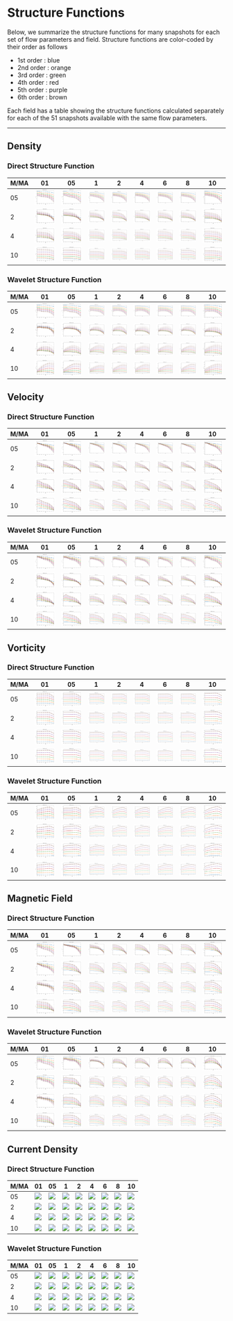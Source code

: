 # Structure Functions

Below, we summarize the structure functions for many snapshots for each set of flow parameters and field.
Structure functions are color-coded by their order as follows

  * 1st order : blue
  * 2nd order : orange
  * 3rd order : green
  * 4th order : red
  * 5th order : purple
  * 6th order : brown

Each field has a table showing the structure functions calculated separately for each of the 51 snapshots available with the same flow parameters.

---

## Density

### Direct Structure Function

|M/MA| 01 | 05 | 1 | 2 | 4 | 6 | 8 | 10 |
|----|----|----|---|---|---|---|---|----|
| 05 |<img src="M05MA01/w4t-plot-structure-function-mom_M05MA01_dens_dsf.png">|<img src="M05MA05/w4t-plot-structure-function-mom_M05MA05_dens_dsf.png">|<img src="M05MA1/w4t-plot-structure-function-mom_M05MA1_dens_dsf.png">|<img src="M05MA2/w4t-plot-structure-function-mom_M05MA2_dens_dsf.png">|<img src="M05MA4/w4t-plot-structure-function-mom_M05MA4_dens_dsf.png">|<img src="M05MA6/w4t-plot-structure-function-mom_M05MA6_dens_dsf.png">|<img src="M05MA8/w4t-plot-structure-function-mom_M05MA8_dens_dsf.png">|<img src="M05MA10/w4t-plot-structure-function-mom_M05MA10_dens_dsf.png">|
| 2  |<img src="M2MA01/w4t-plot-structure-function-mom_M2MA01_dens_dsf.png">|<img src="M2MA05/w4t-plot-structure-function-mom_M2MA05_dens_dsf.png">|<img src="M2MA1/w4t-plot-structure-function-mom_M2MA1_dens_dsf.png">|<img src="M2MA2/w4t-plot-structure-function-mom_M2MA2_dens_dsf.png">|<img src="M2MA4/w4t-plot-structure-function-mom_M2MA4_dens_dsf.png">|<img src="M2MA6/w4t-plot-structure-function-mom_M2MA6_dens_dsf.png">|<img src="M2MA8/w4t-plot-structure-function-mom_M2MA8_dens_dsf.png">|<img src="M2MA10/w4t-plot-structure-function-mom_M2MA10_dens_dsf.png">|
| 4  |<img src="M4MA01/w4t-plot-structure-function-mom_M4MA01_dens_dsf.png">|<img src="M4MA05/w4t-plot-structure-function-mom_M4MA05_dens_dsf.png">|<img src="M4MA1/w4t-plot-structure-function-mom_M4MA1_dens_dsf.png">|<img src="M4MA2/w4t-plot-structure-function-mom_M4MA2_dens_dsf.png">|<img src="M4MA4/w4t-plot-structure-function-mom_M4MA4_dens_dsf.png">|<img src="M4MA6/w4t-plot-structure-function-mom_M4MA6_dens_dsf.png">|<img src="M4MA8/w4t-plot-structure-function-mom_M4MA8_dens_dsf.png">|<img src="M4MA10/w4t-plot-structure-function-mom_M4MA10_dens_dsf.png">|
| 10 |<img src="M10MA01/w4t-plot-structure-function-mom_M10MA01_dens_dsf.png">|<img src="M10MA05/w4t-plot-structure-function-mom_M10MA05_dens_dsf.png">|<img src="M10MA1/w4t-plot-structure-function-mom_M10MA1_dens_dsf.png">|<img src="M10MA2/w4t-plot-structure-function-mom_M10MA2_dens_dsf.png">|<img src="M10MA4/w4t-plot-structure-function-mom_M10MA4_dens_dsf.png">|<img src="M10MA6/w4t-plot-structure-function-mom_M10MA6_dens_dsf.png">|<img src="M10MA8/w4t-plot-structure-function-mom_M10MA8_dens_dsf.png">|<img src="M10MA10/w4t-plot-structure-function-mom_M10MA10_dens_dsf.png">|

### Wavelet Structure Function

|M/MA| 01 | 05 | 1 | 2 | 4 | 6 | 8 | 10 |
|----|----|----|---|---|---|---|---|----|
| 05 |<img src="M05MA01/w4t-plot-structure-function-mom_M05MA01_dens_wsf.png">|<img src="M05MA05/w4t-plot-structure-function-mom_M05MA05_dens_wsf.png">|<img src="M05MA1/w4t-plot-structure-function-mom_M05MA1_dens_wsf.png">|<img src="M05MA2/w4t-plot-structure-function-mom_M05MA2_dens_wsf.png">|<img src="M05MA4/w4t-plot-structure-function-mom_M05MA4_dens_wsf.png">|<img src="M05MA6/w4t-plot-structure-function-mom_M05MA6_dens_wsf.png">|<img src="M05MA8/w4t-plot-structure-function-mom_M05MA8_dens_wsf.png">|<img src="M05MA10/w4t-plot-structure-function-mom_M05MA10_dens_wsf.png">|
| 2  |<img src="M2MA01/w4t-plot-structure-function-mom_M2MA01_dens_wsf.png">|<img src="M2MA05/w4t-plot-structure-function-mom_M2MA05_dens_wsf.png">|<img src="M2MA1/w4t-plot-structure-function-mom_M2MA1_dens_wsf.png">|<img src="M2MA2/w4t-plot-structure-function-mom_M2MA2_dens_wsf.png">|<img src="M2MA4/w4t-plot-structure-function-mom_M2MA4_dens_wsf.png">|<img src="M2MA6/w4t-plot-structure-function-mom_M2MA6_dens_wsf.png">|<img src="M2MA8/w4t-plot-structure-function-mom_M2MA8_dens_wsf.png">|<img src="M2MA10/w4t-plot-structure-function-mom_M2MA10_dens_wsf.png">|
| 4  |<img src="M4MA01/w4t-plot-structure-function-mom_M4MA01_dens_wsf.png">|<img src="M4MA05/w4t-plot-structure-function-mom_M4MA05_dens_wsf.png">|<img src="M4MA1/w4t-plot-structure-function-mom_M4MA1_dens_wsf.png">|<img src="M4MA2/w4t-plot-structure-function-mom_M4MA2_dens_wsf.png">|<img src="M4MA4/w4t-plot-structure-function-mom_M4MA4_dens_wsf.png">|<img src="M4MA6/w4t-plot-structure-function-mom_M4MA6_dens_wsf.png">|<img src="M4MA8/w4t-plot-structure-function-mom_M4MA8_dens_wsf.png">|<img src="M4MA10/w4t-plot-structure-function-mom_M4MA10_dens_wsf.png">|
| 10 |<img src="M10MA01/w4t-plot-structure-function-mom_M10MA01_dens_wsf.png">|<img src="M10MA05/w4t-plot-structure-function-mom_M10MA05_dens_wsf.png">|<img src="M10MA1/w4t-plot-structure-function-mom_M10MA1_dens_wsf.png">|<img src="M10MA2/w4t-plot-structure-function-mom_M10MA2_dens_wsf.png">|<img src="M10MA4/w4t-plot-structure-function-mom_M10MA4_dens_wsf.png">|<img src="M10MA6/w4t-plot-structure-function-mom_M10MA6_dens_wsf.png">|<img src="M10MA8/w4t-plot-structure-function-mom_M10MA8_dens_wsf.png">|<img src="M10MA10/w4t-plot-structure-function-mom_M10MA10_dens_wsf.png">|

## Velocity

### Direct Structure Function

|M/MA| 01 | 05 | 1 | 2 | 4 | 6 | 8 | 10 |
|----|----|----|---|---|---|---|---|----|
| 05 |<img src="M05MA01/w4t-plot-structure-function-mom_M05MA01_vel_dsf.png">|<img src="M05MA05/w4t-plot-structure-function-mom_M05MA05_vel_dsf.png">|<img src="M05MA1/w4t-plot-structure-function-mom_M05MA1_vel_dsf.png">|<img src="M05MA2/w4t-plot-structure-function-mom_M05MA2_vel_dsf.png">|<img src="M05MA4/w4t-plot-structure-function-mom_M05MA4_vel_dsf.png">|<img src="M05MA6/w4t-plot-structure-function-mom_M05MA6_vel_dsf.png">|<img src="M05MA8/w4t-plot-structure-function-mom_M05MA8_vel_dsf.png">|<img src="M05MA10/w4t-plot-structure-function-mom_M05MA10_vel_dsf.png">|
| 2  |<img src="M2MA01/w4t-plot-structure-function-mom_M2MA01_vel_dsf.png">|<img src="M2MA05/w4t-plot-structure-function-mom_M2MA05_vel_dsf.png">|<img src="M2MA1/w4t-plot-structure-function-mom_M2MA1_vel_dsf.png">|<img src="M2MA2/w4t-plot-structure-function-mom_M2MA2_vel_dsf.png">|<img src="M2MA4/w4t-plot-structure-function-mom_M2MA4_vel_dsf.png">|<img src="M2MA6/w4t-plot-structure-function-mom_M2MA6_vel_dsf.png">|<img src="M2MA8/w4t-plot-structure-function-mom_M2MA8_vel_dsf.png">|<img src="M2MA10/w4t-plot-structure-function-mom_M2MA10_vel_dsf.png">|
| 4  |<img src="M4MA01/w4t-plot-structure-function-mom_M4MA01_vel_dsf.png">|<img src="M4MA05/w4t-plot-structure-function-mom_M4MA05_vel_dsf.png">|<img src="M4MA1/w4t-plot-structure-function-mom_M4MA1_vel_dsf.png">|<img src="M4MA2/w4t-plot-structure-function-mom_M4MA2_vel_dsf.png">|<img src="M4MA4/w4t-plot-structure-function-mom_M4MA4_vel_dsf.png">|<img src="M4MA6/w4t-plot-structure-function-mom_M4MA6_vel_dsf.png">|<img src="M4MA8/w4t-plot-structure-function-mom_M4MA8_vel_dsf.png">|<img src="M4MA10/w4t-plot-structure-function-mom_M4MA10_vel_dsf.png">|
| 10 |<img src="M10MA01/w4t-plot-structure-function-mom_M10MA01_vel_dsf.png">|<img src="M10MA05/w4t-plot-structure-function-mom_M10MA05_vel_dsf.png">|<img src="M10MA1/w4t-plot-structure-function-mom_M10MA1_vel_dsf.png">|<img src="M10MA2/w4t-plot-structure-function-mom_M10MA2_vel_dsf.png">|<img src="M10MA4/w4t-plot-structure-function-mom_M10MA4_vel_dsf.png">|<img src="M10MA6/w4t-plot-structure-function-mom_M10MA6_vel_dsf.png">|<img src="M10MA8/w4t-plot-structure-function-mom_M10MA8_vel_dsf.png">|<img src="M10MA10/w4t-plot-structure-function-mom_M10MA10_vel_dsf.png">|

### Wavelet Structure Function

|M/MA| 01 | 05 | 1 | 2 | 4 | 6 | 8 | 10 |
|----|----|----|---|---|---|---|---|----|
| 05 |<img src="M05MA01/w4t-plot-structure-function-mom_M05MA01_vel_wsf.png">|<img src="M05MA05/w4t-plot-structure-function-mom_M05MA05_vel_wsf.png">|<img src="M05MA1/w4t-plot-structure-function-mom_M05MA1_vel_wsf.png">|<img src="M05MA2/w4t-plot-structure-function-mom_M05MA2_vel_wsf.png">|<img src="M05MA4/w4t-plot-structure-function-mom_M05MA4_vel_wsf.png">|<img src="M05MA6/w4t-plot-structure-function-mom_M05MA6_vel_wsf.png">|<img src="M05MA8/w4t-plot-structure-function-mom_M05MA8_vel_wsf.png">|<img src="M05MA10/w4t-plot-structure-function-mom_M05MA10_vel_wsf.png">|
| 2  |<img src="M2MA01/w4t-plot-structure-function-mom_M2MA01_vel_wsf.png">|<img src="M2MA05/w4t-plot-structure-function-mom_M2MA05_vel_wsf.png">|<img src="M2MA1/w4t-plot-structure-function-mom_M2MA1_vel_wsf.png">|<img src="M2MA2/w4t-plot-structure-function-mom_M2MA2_vel_wsf.png">|<img src="M2MA4/w4t-plot-structure-function-mom_M2MA4_vel_wsf.png">|<img src="M2MA6/w4t-plot-structure-function-mom_M2MA6_vel_wsf.png">|<img src="M2MA8/w4t-plot-structure-function-mom_M2MA8_vel_wsf.png">|<img src="M2MA10/w4t-plot-structure-function-mom_M2MA10_vel_wsf.png">|
| 4  |<img src="M4MA01/w4t-plot-structure-function-mom_M4MA01_vel_wsf.png">|<img src="M4MA05/w4t-plot-structure-function-mom_M4MA05_vel_wsf.png">|<img src="M4MA1/w4t-plot-structure-function-mom_M4MA1_vel_wsf.png">|<img src="M4MA2/w4t-plot-structure-function-mom_M4MA2_vel_wsf.png">|<img src="M4MA4/w4t-plot-structure-function-mom_M4MA4_vel_wsf.png">|<img src="M4MA6/w4t-plot-structure-function-mom_M4MA6_vel_wsf.png">|<img src="M4MA8/w4t-plot-structure-function-mom_M4MA8_vel_wsf.png">|<img src="M4MA10/w4t-plot-structure-function-mom_M4MA10_vel_wsf.png">|
| 10 |<img src="M10MA01/w4t-plot-structure-function-mom_M10MA01_vel_wsf.png">|<img src="M10MA05/w4t-plot-structure-function-mom_M10MA05_vel_wsf.png">|<img src="M10MA1/w4t-plot-structure-function-mom_M10MA1_vel_wsf.png">|<img src="M10MA2/w4t-plot-structure-function-mom_M10MA2_vel_wsf.png">|<img src="M10MA4/w4t-plot-structure-function-mom_M10MA4_vel_wsf.png">|<img src="M10MA6/w4t-plot-structure-function-mom_M10MA6_vel_wsf.png">|<img src="M10MA8/w4t-plot-structure-function-mom_M10MA8_vel_wsf.png">|<img src="M10MA10/w4t-plot-structure-function-mom_M10MA10_vel_wsf.png">|

## Vorticity

### Direct Structure Function

|M/MA| 01 | 05 | 1 | 2 | 4 | 6 | 8 | 10 |
|----|----|----|---|---|---|---|---|----|
| 05 |<img src="M05MA01/w4t-plot-structure-function-mom_M05MA01_vort_dsf.png">|<img src="M05MA05/w4t-plot-structure-function-mom_M05MA05_vort_dsf.png">|<img src="M05MA1/w4t-plot-structure-function-mom_M05MA1_vort_dsf.png">|<img src="M05MA2/w4t-plot-structure-function-mom_M05MA2_vort_dsf.png">|<img src="M05MA4/w4t-plot-structure-function-mom_M05MA4_vort_dsf.png">|<img src="M05MA6/w4t-plot-structure-function-mom_M05MA6_vort_dsf.png">|<img src="M05MA8/w4t-plot-structure-function-mom_M05MA8_vort_dsf.png">|<img src="M05MA10/w4t-plot-structure-function-mom_M05MA10_vort_dsf.png">|
| 2  |<img src="M2MA01/w4t-plot-structure-function-mom_M2MA01_vort_dsf.png">|<img src="M2MA05/w4t-plot-structure-function-mom_M2MA05_vort_dsf.png">|<img src="M2MA1/w4t-plot-structure-function-mom_M2MA1_vort_dsf.png">|<img src="M2MA2/w4t-plot-structure-function-mom_M2MA2_vort_dsf.png">|<img src="M2MA4/w4t-plot-structure-function-mom_M2MA4_vort_dsf.png">|<img src="M2MA6/w4t-plot-structure-function-mom_M2MA6_vort_dsf.png">|<img src="M2MA8/w4t-plot-structure-function-mom_M2MA8_vort_dsf.png">|<img src="M2MA10/w4t-plot-structure-function-mom_M2MA10_vort_dsf.png">|
| 4  |<img src="M4MA01/w4t-plot-structure-function-mom_M4MA01_vort_dsf.png">|<img src="M4MA05/w4t-plot-structure-function-mom_M4MA05_vort_dsf.png">|<img src="M4MA1/w4t-plot-structure-function-mom_M4MA1_vort_dsf.png">|<img src="M4MA2/w4t-plot-structure-function-mom_M4MA2_vort_dsf.png">|<img src="M4MA4/w4t-plot-structure-function-mom_M4MA4_vort_dsf.png">|<img src="M4MA6/w4t-plot-structure-function-mom_M4MA6_vort_dsf.png">|<img src="M4MA8/w4t-plot-structure-function-mom_M4MA8_vort_dsf.png">|<img src="M4MA10/w4t-plot-structure-function-mom_M4MA10_vort_dsf.png">|
| 10 |<img src="M10MA01/w4t-plot-structure-function-mom_M10MA01_vort_dsf.png">|<img src="M10MA05/w4t-plot-structure-function-mom_M10MA05_vort_dsf.png">|<img src="M10MA1/w4t-plot-structure-function-mom_M10MA1_vort_dsf.png">|<img src="M10MA2/w4t-plot-structure-function-mom_M10MA2_vort_dsf.png">|<img src="M10MA4/w4t-plot-structure-function-mom_M10MA4_vort_dsf.png">|<img src="M10MA6/w4t-plot-structure-function-mom_M10MA6_vort_dsf.png">|<img src="M10MA8/w4t-plot-structure-function-mom_M10MA8_vort_dsf.png">|<img src="M10MA10/w4t-plot-structure-function-mom_M10MA10_vort_dsf.png">|

### Wavelet Structure Function

|M/MA| 01 | 05 | 1 | 2 | 4 | 6 | 8 | 10 |
|----|----|----|---|---|---|---|---|----|
| 05 |<img src="M05MA01/w4t-plot-structure-function-mom_M05MA01_vort_wsf.png">|<img src="M05MA05/w4t-plot-structure-function-mom_M05MA05_vort_wsf.png">|<img src="M05MA1/w4t-plot-structure-function-mom_M05MA1_vort_wsf.png">|<img src="M05MA2/w4t-plot-structure-function-mom_M05MA2_vort_wsf.png">|<img src="M05MA4/w4t-plot-structure-function-mom_M05MA4_vort_wsf.png">|<img src="M05MA6/w4t-plot-structure-function-mom_M05MA6_vort_wsf.png">|<img src="M05MA8/w4t-plot-structure-function-mom_M05MA8_vort_wsf.png">|<img src="M05MA10/w4t-plot-structure-function-mom_M05MA10_vort_wsf.png">|
| 2  |<img src="M2MA01/w4t-plot-structure-function-mom_M2MA01_vort_wsf.png">|<img src="M2MA05/w4t-plot-structure-function-mom_M2MA05_vort_wsf.png">|<img src="M2MA1/w4t-plot-structure-function-mom_M2MA1_vort_wsf.png">|<img src="M2MA2/w4t-plot-structure-function-mom_M2MA2_vort_wsf.png">|<img src="M2MA4/w4t-plot-structure-function-mom_M2MA4_vort_wsf.png">|<img src="M2MA6/w4t-plot-structure-function-mom_M2MA6_vort_wsf.png">|<img src="M2MA8/w4t-plot-structure-function-mom_M2MA8_vort_wsf.png">|<img src="M2MA10/w4t-plot-structure-function-mom_M2MA10_vort_wsf.png">|
| 4  |<img src="M4MA01/w4t-plot-structure-function-mom_M4MA01_vort_wsf.png">|<img src="M4MA05/w4t-plot-structure-function-mom_M4MA05_vort_wsf.png">|<img src="M4MA1/w4t-plot-structure-function-mom_M4MA1_vort_wsf.png">|<img src="M4MA2/w4t-plot-structure-function-mom_M4MA2_vort_wsf.png">|<img src="M4MA4/w4t-plot-structure-function-mom_M4MA4_vort_wsf.png">|<img src="M4MA6/w4t-plot-structure-function-mom_M4MA6_vort_wsf.png">|<img src="M4MA8/w4t-plot-structure-function-mom_M4MA8_vort_wsf.png">|<img src="M4MA10/w4t-plot-structure-function-mom_M4MA10_vort_wsf.png">|
| 10 |<img src="M10MA01/w4t-plot-structure-function-mom_M10MA01_vort_wsf.png">|<img src="M10MA05/w4t-plot-structure-function-mom_M10MA05_vort_wsf.png">|<img src="M10MA1/w4t-plot-structure-function-mom_M10MA1_vort_wsf.png">|<img src="M10MA2/w4t-plot-structure-function-mom_M10MA2_vort_wsf.png">|<img src="M10MA4/w4t-plot-structure-function-mom_M10MA4_vort_wsf.png">|<img src="M10MA6/w4t-plot-structure-function-mom_M10MA6_vort_wsf.png">|<img src="M10MA8/w4t-plot-structure-function-mom_M10MA8_vort_wsf.png">|<img src="M10MA10/w4t-plot-structure-function-mom_M10MA10_vort_wsf.png">|

## Magnetic Field

### Direct Structure Function

|M/MA| 01 | 05 | 1 | 2 | 4 | 6 | 8 | 10 |
|----|----|----|---|---|---|---|---|----|
| 05 |<img src="M05MA01/w4t-plot-structure-function-mom_M05MA01_mag_dsf.png">|<img src="M05MA05/w4t-plot-structure-function-mom_M05MA05_mag_dsf.png">|<img src="M05MA1/w4t-plot-structure-function-mom_M05MA1_mag_dsf.png">|<img src="M05MA2/w4t-plot-structure-function-mom_M05MA2_mag_dsf.png">|<img src="M05MA4/w4t-plot-structure-function-mom_M05MA4_mag_dsf.png">|<img src="M05MA6/w4t-plot-structure-function-mom_M05MA6_mag_dsf.png">|<img src="M05MA8/w4t-plot-structure-function-mom_M05MA8_mag_dsf.png">|<img src="M05MA10/w4t-plot-structure-function-mom_M05MA10_mag_dsf.png">|
| 2  |<img src="M2MA01/w4t-plot-structure-function-mom_M2MA01_mag_dsf.png">|<img src="M2MA05/w4t-plot-structure-function-mom_M2MA05_mag_dsf.png">|<img src="M2MA1/w4t-plot-structure-function-mom_M2MA1_mag_dsf.png">|<img src="M2MA2/w4t-plot-structure-function-mom_M2MA2_mag_dsf.png">|<img src="M2MA4/w4t-plot-structure-function-mom_M2MA4_mag_dsf.png">|<img src="M2MA6/w4t-plot-structure-function-mom_M2MA6_mag_dsf.png">|<img src="M2MA8/w4t-plot-structure-function-mom_M2MA8_mag_dsf.png">|<img src="M2MA10/w4t-plot-structure-function-mom_M2MA10_mag_dsf.png">|
| 4  |<img src="M4MA01/w4t-plot-structure-function-mom_M4MA01_mag_dsf.png">|<img src="M4MA05/w4t-plot-structure-function-mom_M4MA05_mag_dsf.png">|<img src="M4MA1/w4t-plot-structure-function-mom_M4MA1_mag_dsf.png">|<img src="M4MA2/w4t-plot-structure-function-mom_M4MA2_mag_dsf.png">|<img src="M4MA4/w4t-plot-structure-function-mom_M4MA4_mag_dsf.png">|<img src="M4MA6/w4t-plot-structure-function-mom_M4MA6_mag_dsf.png">|<img src="M4MA8/w4t-plot-structure-function-mom_M4MA8_mag_dsf.png">|<img src="M4MA10/w4t-plot-structure-function-mom_M4MA10_mag_dsf.png">|
| 10 |<img src="M10MA01/w4t-plot-structure-function-mom_M10MA01_mag_dsf.png">|<img src="M10MA05/w4t-plot-structure-function-mom_M10MA05_mag_dsf.png">|<img src="M10MA1/w4t-plot-structure-function-mom_M10MA1_mag_dsf.png">|<img src="M10MA2/w4t-plot-structure-function-mom_M10MA2_mag_dsf.png">|<img src="M10MA4/w4t-plot-structure-function-mom_M10MA4_mag_dsf.png">|<img src="M10MA6/w4t-plot-structure-function-mom_M10MA6_mag_dsf.png">|<img src="M10MA8/w4t-plot-structure-function-mom_M10MA8_mag_dsf.png">|<img src="M10MA10/w4t-plot-structure-function-mom_M10MA10_mag_dsf.png">|

### Wavelet Structure Function

|M/MA| 01 | 05 | 1 | 2 | 4 | 6 | 8 | 10 |
|----|----|----|---|---|---|---|---|----|
| 05 |<img src="M05MA01/w4t-plot-structure-function-mom_M05MA01_mag_wsf.png">|<img src="M05MA05/w4t-plot-structure-function-mom_M05MA05_mag_wsf.png">|<img src="M05MA1/w4t-plot-structure-function-mom_M05MA1_mag_wsf.png">|<img src="M05MA2/w4t-plot-structure-function-mom_M05MA2_mag_wsf.png">|<img src="M05MA4/w4t-plot-structure-function-mom_M05MA4_mag_wsf.png">|<img src="M05MA6/w4t-plot-structure-function-mom_M05MA6_mag_wsf.png">|<img src="M05MA8/w4t-plot-structure-function-mom_M05MA8_mag_wsf.png">|<img src="M05MA10/w4t-plot-structure-function-mom_M05MA10_mag_wsf.png">|
| 2  |<img src="M2MA01/w4t-plot-structure-function-mom_M2MA01_mag_wsf.png">|<img src="M2MA05/w4t-plot-structure-function-mom_M2MA05_mag_wsf.png">|<img src="M2MA1/w4t-plot-structure-function-mom_M2MA1_mag_wsf.png">|<img src="M2MA2/w4t-plot-structure-function-mom_M2MA2_mag_wsf.png">|<img src="M2MA4/w4t-plot-structure-function-mom_M2MA4_mag_wsf.png">|<img src="M2MA6/w4t-plot-structure-function-mom_M2MA6_mag_wsf.png">|<img src="M2MA8/w4t-plot-structure-function-mom_M2MA8_mag_wsf.png">|<img src="M2MA10/w4t-plot-structure-function-mom_M2MA10_mag_wsf.png">|
| 4  |<img src="M4MA01/w4t-plot-structure-function-mom_M4MA01_mag_wsf.png">|<img src="M4MA05/w4t-plot-structure-function-mom_M4MA05_mag_wsf.png">|<img src="M4MA1/w4t-plot-structure-function-mom_M4MA1_mag_wsf.png">|<img src="M4MA2/w4t-plot-structure-function-mom_M4MA2_mag_wsf.png">|<img src="M4MA4/w4t-plot-structure-function-mom_M4MA4_mag_wsf.png">|<img src="M4MA6/w4t-plot-structure-function-mom_M4MA6_mag_wsf.png">|<img src="M4MA8/w4t-plot-structure-function-mom_M4MA8_mag_wsf.png">|<img src="M4MA10/w4t-plot-structure-function-mom_M4MA10_mag_wsf.png">|
| 10 |<img src="M10MA01/w4t-plot-structure-function-mom_M10MA01_mag_wsf.png">|<img src="M10MA05/w4t-plot-structure-function-mom_M10MA05_mag_wsf.png">|<img src="M10MA1/w4t-plot-structure-function-mom_M10MA1_mag_wsf.png">|<img src="M10MA2/w4t-plot-structure-function-mom_M10MA2_mag_wsf.png">|<img src="M10MA4/w4t-plot-structure-function-mom_M10MA4_mag_wsf.png">|<img src="M10MA6/w4t-plot-structure-function-mom_M10MA6_mag_wsf.png">|<img src="M10MA8/w4t-plot-structure-function-mom_M10MA8_mag_wsf.png">|<img src="M10MA10/w4t-plot-structure-function-mom_M10MA10_mag_wsf.png">|

## Current Density

### Direct Structure Function

|M/MA| 01 | 05 | 1 | 2 | 4 | 6 | 8 | 10 |
|----|----|----|---|---|---|---|---|----|
| 05 |<img src="M05MA01/w4t-plot-structure-function-mom_M05MA01_cur_dsf.png">|<img src="M05MA05/w4t-plot-structure-function-mom_M05MA05_cur_dsf.png">|<img src="M05MA1/w4t-plot-structure-function-mom_M05MA1_cur_dsf.png">|<img src="M05MA2/w4t-plot-structure-function-mom_M05MA2_cur_dsf.png">|<img src="M05MA4/w4t-plot-structure-function-mom_M05MA4_cur_dsf.png">|<img src="M05MA6/w4t-plot-structure-function-mom_M05MA6_cur_dsf.png">|<img src="M05MA8/w4t-plot-structure-function-mom_M05MA8_cur_dsf.png">|<img src="M05MA10/w4t-plot-structure-function-mom_M05MA10_cur_dsf.png">|
| 2  |<img src="M2MA01/w4t-plot-structure-function-mom_M2MA01_cur_dsf.png">|<img src="M2MA05/w4t-plot-structure-function-mom_M2MA05_cur_dsf.png">|<img src="M2MA1/w4t-plot-structure-function-mom_M2MA1_cur_dsf.png">|<img src="M2MA2/w4t-plot-structure-function-mom_M2MA2_cur_dsf.png">|<img src="M2MA4/w4t-plot-structure-function-mom_M2MA4_cur_dsf.png">|<img src="M2MA6/w4t-plot-structure-function-mom_M2MA6_cur_dsf.png">|<img src="M2MA8/w4t-plot-structure-function-mom_M2MA8_cur_dsf.png">|<img src="M2MA10/w4t-plot-structure-function-mom_M2MA10_cur_dsf.png">|
| 4  |<img src="M4MA01/w4t-plot-structure-function-mom_M4MA01_cur_dsf.png">|<img src="M4MA05/w4t-plot-structure-function-mom_M4MA05_cur_dsf.png">|<img src="M4MA1/w4t-plot-structure-function-mom_M4MA1_cur_dsf.png">|<img src="M4MA2/w4t-plot-structure-function-mom_M4MA2_cur_dsf.png">|<img src="M4MA4/w4t-plot-structure-function-mom_M4MA4_cur_dsf.png">|<img src="M4MA6/w4t-plot-structure-function-mom_M4MA6_cur_dsf.png">|<img src="M4MA8/w4t-plot-structure-function-mom_M4MA8_cur_dsf.png">|<img src="M4MA10/w4t-plot-structure-function-mom_M4MA10_cur_dsf.png">|
| 10 |<img src="M10MA01/w4t-plot-structure-function-mom_M10MA01_cur_dsf.png">|<img src="M10MA05/w4t-plot-structure-function-mom_M10MA05_cur_dsf.png">|<img src="M10MA1/w4t-plot-structure-function-mom_M10MA1_cur_dsf.png">|<img src="M10MA2/w4t-plot-structure-function-mom_M10MA2_cur_dsf.png">|<img src="M10MA4/w4t-plot-structure-function-mom_M10MA4_cur_dsf.png">|<img src="M10MA6/w4t-plot-structure-function-mom_M10MA6_cur_dsf.png">|<img src="M10MA8/w4t-plot-structure-function-mom_M10MA8_cur_dsf.png">|<img src="M10MA10/w4t-plot-structure-function-mom_M10MA10_cur_dsf.png">|

### Wavelet Structure Function

|M/MA| 01 | 05 | 1 | 2 | 4 | 6 | 8 | 10 |
|----|----|----|---|---|---|---|---|----|
| 05 |<img src="M05MA01/w4t-plot-structure-function-mom_M05MA01_cur_wsf.png">|<img src="M05MA05/w4t-plot-structure-function-mom_M05MA05_cur_wsf.png">|<img src="M05MA1/w4t-plot-structure-function-mom_M05MA1_cur_wsf.png">|<img src="M05MA2/w4t-plot-structure-function-mom_M05MA2_cur_wsf.png">|<img src="M05MA4/w4t-plot-structure-function-mom_M05MA4_cur_wsf.png">|<img src="M05MA6/w4t-plot-structure-function-mom_M05MA6_cur_wsf.png">|<img src="M05MA8/w4t-plot-structure-function-mom_M05MA8_cur_wsf.png">|<img src="M05MA10/w4t-plot-structure-function-mom_M05MA10_cur_wsf.png">|
| 2  |<img src="M2MA01/w4t-plot-structure-function-mom_M2MA01_cur_wsf.png">|<img src="M2MA05/w4t-plot-structure-function-mom_M2MA05_cur_wsf.png">|<img src="M2MA1/w4t-plot-structure-function-mom_M2MA1_cur_wsf.png">|<img src="M2MA2/w4t-plot-structure-function-mom_M2MA2_cur_wsf.png">|<img src="M2MA4/w4t-plot-structure-function-mom_M2MA4_cur_wsf.png">|<img src="M2MA6/w4t-plot-structure-function-mom_M2MA6_cur_wsf.png">|<img src="M2MA8/w4t-plot-structure-function-mom_M2MA8_cur_wsf.png">|<img src="M2MA10/w4t-plot-structure-function-mom_M2MA10_cur_wsf.png">|
| 4  |<img src="M4MA01/w4t-plot-structure-function-mom_M4MA01_cur_wsf.png">|<img src="M4MA05/w4t-plot-structure-function-mom_M4MA05_cur_wsf.png">|<img src="M4MA1/w4t-plot-structure-function-mom_M4MA1_cur_wsf.png">|<img src="M4MA2/w4t-plot-structure-function-mom_M4MA2_cur_wsf.png">|<img src="M4MA4/w4t-plot-structure-function-mom_M4MA4_cur_wsf.png">|<img src="M4MA6/w4t-plot-structure-function-mom_M4MA6_cur_wsf.png">|<img src="M4MA8/w4t-plot-structure-function-mom_M4MA8_cur_wsf.png">|<img src="M4MA10/w4t-plot-structure-function-mom_M4MA10_cur_wsf.png">|
| 10 |<img src="M10MA01/w4t-plot-structure-function-mom_M10MA01_cur_wsf.png">|<img src="M10MA05/w4t-plot-structure-function-mom_M10MA05_cur_wsf.png">|<img src="M10MA1/w4t-plot-structure-function-mom_M10MA1_cur_wsf.png">|<img src="M10MA2/w4t-plot-structure-function-mom_M10MA2_cur_wsf.png">|<img src="M10MA4/w4t-plot-structure-function-mom_M10MA4_cur_wsf.png">|<img src="M10MA6/w4t-plot-structure-function-mom_M10MA6_cur_wsf.png">|<img src="M10MA8/w4t-plot-structure-function-mom_M10MA8_cur_wsf.png">|<img src="M10MA10/w4t-plot-structure-function-mom_M10MA10_cur_wsf.png">|
